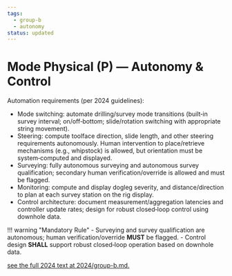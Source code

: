 ```yaml
---
tags:
  - group-b
  - autonomy
status: updated
---
```


# Mode Physical (P) — Autonomy & Control

Automation requirements (per 2024 guidelines):

- Mode switching: automate drilling/survey mode transitions (built‑in survey interval; on/off‑bottom; slide/rotation switching with appropriate string movement).
- Steering: compute toolface direction, slide length, and other steering requirements autonomously. Human intervention to place/retrieve mechanisms (e.g., whipstock) is allowed, but orientation must be system‑computed and displayed.
- Surveying: fully autonomous surveying and autonomous survey qualification; secondary human verification/override is allowed and must be flagged.
- Monitoring: compute and display dogleg severity, and distance/direction to plan at each survey station on the rig display.
- Control architecture: document measurement/aggregation latencies and controller update rates; design for robust closed‑loop control using downhole data.

!!! warning "Mandatory Rule"
    - Surveying and survey qualification are autonomous; human verification/override **MUST** be flagged.
    - Control design **SHALL** support robust closed‑loop operation based on downhole data.

[see the full 2024 text at 2024/group-b.md.](../../2024/group-b.md)
